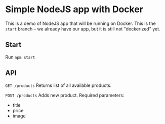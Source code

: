 # Simple NodeJS app with Docker

This is a demo of NodeJS app that will be running on Docker. This is the `start` branch – we already have our app, but it is still not "dockerized" yet.

## Start

Run `npm start`

## API

`GET /products` Returns list of all available products.

`POST /products` Adds new product. Required parameters:

   - title
   - price
   - image
